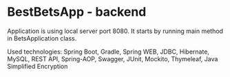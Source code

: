 # BestBetsApp - backend

Application is using local server port 8080.
It starts by running main method in BetsApplication class.

Used technologies:
Spring Boot, Gradle, Spring WEB,
JDBC, Hibernate, MySQL, REST API,
Spring-AOP, Swagger, JUnit, Mockito,
Thymeleaf, Java Simplified Encryption

